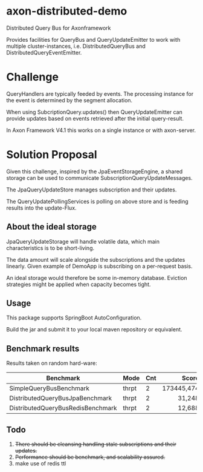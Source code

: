 # axon-distributed-demo
Distributed Query Bus for Axonframework

Provides facilities for QueryBus and QueryUpdateEmitter to work with multiple cluster-instances, 
i.e. DistributedQueryBus and DistributedQueryEventEmitter.

# Challenge

QueryHandlers are typically feeded by events.
The processing instance for the event is determined by the segment allocation.

When using SubcriptionQuery.updates() then QueryUpdateEmitter 
can provide updates based on events retrieved after the initial query-result.

In Axon Framework V4.1 this works on a single instance or with axon-server.

# Solution Proposal

Given this challenge, inspired by the JpaEventStorageEngine, 
a shared storage can be used to communicate SubscriptionQueryUpdateMessages.

The JpaQueryUpdateStore manages subscription and their updates.

The QueryUpdatePollingServices is polling on above store and is feeding results into the update-Flux.

## About the ideal storage
JpaQueryUpdateStorage will handle volatile data, which main characteristics is to be short-living.

The data amount will scale alongside the subscriptions and the updates linearly.
Given example of DemoApp is subscribing on a per-request basis.


An ideal storage would therefore be some in-memory database.
Eviction strategies might be applied when capacity becomes tight.

## Usage
This package supports SpringBoot AutoConfiguration.

Build the jar and submit it to your local maven repository or equivalent.

## Benchmark results
Results taken on random hard-ware:

| Benchmark                         | Mode   |  Cnt  |  Score     | Units |
| --------------------------------- | ------ | ----- | ---------: | ----- |
| SimpleQueryBusBenchmark           | thrpt  |  2    | 173445,474 | ops/s |
| DistributedQueryBusJpaBenchmark   | thrpt  |  2    |     31,248 | ops/s |
| DistributedQueryBusRedisBenchmark | thrpt  |  2    |     12,688 | ops/s |

## Todo
1. ~~There should be cleansing handling stale subscriptions and their updates.~~
2. ~~Performance should be benchmark, and scalability assured.~~
3. make use of redis ttl
